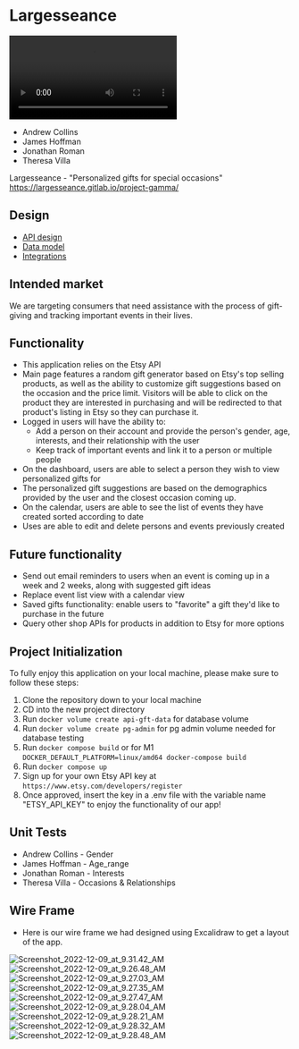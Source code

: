 # Largesseance
![Largesseance](/uploads/74c123505b864bd0aeeed79a0687b211/ezgif.com-gif-maker__3_.mp4)

- Andrew Collins
- James Hoffman
- Jonathan Roman
- Theresa Villa

Largesseance - "Personalized gifts for special occasions"
https://largesseance.gitlab.io/project-gamma/

## Design
- [API design](docs/api-design.md)
- [Data model](docs/data-model.md)
- [Integrations](docs/integrations.md)

## Intended market

We are targeting consumers that need assistance with the process of gift-giving and tracking important events in their lives.

## Functionality

- This application relies on the Etsy API
- Main page features a random gift generator based on Etsy's top selling products, as well as the ability to customize gift suggestions based on the occasion and the price limit. Visitors will be able to click on the product they are interested in purchasing and will be redirected to that product's listing in Etsy so they can purchase it.
- Logged in users will have the ability to:
  - Add a person on their account and provide the person's gender, age, interests, and their relationship with the user
  - Keep track of important events and link it to a person or multiple people
- On the dashboard, users are able to select a person they wish to view personalized gifts for
- The personalized gift suggestions are based on the demographics provided by the user and the closest occasion coming up.
- On the calendar, users are able to see the list of events they have created sorted according to date
- Uses are able to edit and delete persons and events previously created

## Future functionality

- Send out email reminders to users when an event is coming up in a week and 2 weeks, along with suggested gift ideas
- Replace event list view with a calendar view
- Saved gifts functionality: enable users to "favorite" a gift they'd like to purchase in the future
- Query other shop APIs for products in addition to Etsy for more options

## Project Initialization

To fully enjoy this application on your local machine, please make sure to follow these steps:

1. Clone the repository down to your local machine
2. CD into the new project directory
3. Run `docker volume create api-gft-data` for database volume
4. Run `docker volume create pg-admin` for pg admin volume needed for database testing
5. Run `docker compose build` or for M1 `DOCKER_DEFAULT_PLATFORM=linux/amd64 docker-compose build`
6. Run `docker compose up`
7. Sign up for your own Etsy API key at `https://www.etsy.com/developers/register`
8. Once approved, insert the key in a .env file with the variable name "ETSY_API_KEY" to enjoy the functionality of our app!

## Unit Tests

- Andrew Collins - Gender
- James Hoffman - Age_range
- Jonathan Roman - Interests
- Theresa Villa - Occasions & Relationships

## Wire Frame

- Here is our wire frame we had designed using Excalidraw to get a layout of the app.

![Screenshot_2022-12-09_at_9.31.42_AM](/uploads/55ea06d44aea3175f7ebc6f8e47b1699/Screenshot_2022-12-09_at_9.31.42_AM.png)![Screenshot_2022-12-09_at_9.26.48_AM](/uploads/07fba0f680aba7f4ffdf30825681f193/Screenshot_2022-12-09_at_9.26.48_AM.png)![Screenshot_2022-12-09_at_9.27.03_AM](/uploads/398269537a995334f055d287d8569d7f/Screenshot_2022-12-09_at_9.27.03_AM.png)![Screenshot_2022-12-09_at_9.27.35_AM](/uploads/4498b8e23a39601ebbd1e9a389c6c67c/Screenshot_2022-12-09_at_9.27.35_AM.png)![Screenshot_2022-12-09_at_9.27.47_AM](/uploads/7e7b805ee06462b9208ca730f23d5881/Screenshot_2022-12-09_at_9.27.47_AM.png)![Screenshot_2022-12-09_at_9.28.04_AM](/uploads/7c6fdd29ac556e059a812c2808215c2c/Screenshot_2022-12-09_at_9.28.04_AM.png)![Screenshot_2022-12-09_at_9.28.21_AM](/uploads/4a0e27d12aa7778b0d97f5b9eea6a245/Screenshot_2022-12-09_at_9.28.21_AM.png)![Screenshot_2022-12-09_at_9.28.32_AM](/uploads/c26192391f1ecdc89cd142c0fe7fa475/Screenshot_2022-12-09_at_9.28.32_AM.png)![Screenshot_2022-12-09_at_9.28.48_AM](/uploads/87ca74237a204dc77fb9c968db815d0e/Screenshot_2022-12-09_at_9.28.48_AM.png)
